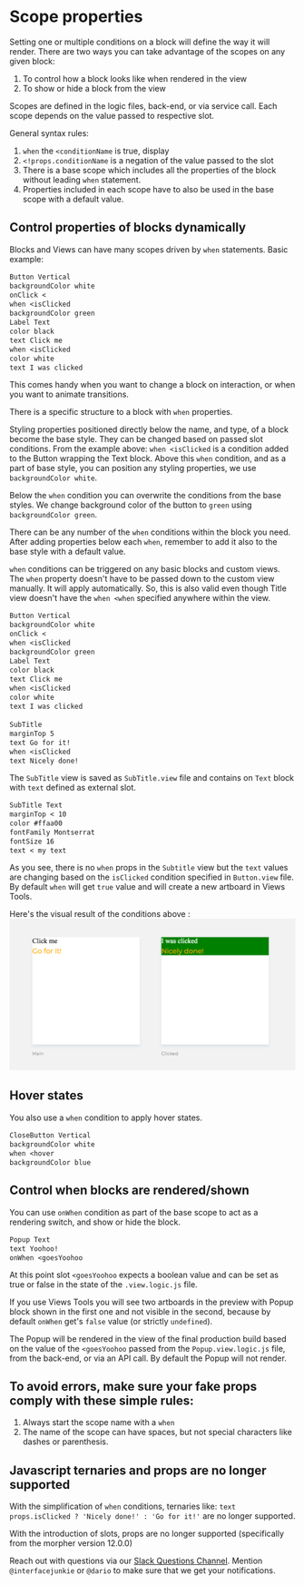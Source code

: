 # Scope properties

Setting one or multiple conditions on a block will define the way it will render.
There are two ways you can take advantage of the scopes on any given block:

1. To control how a block looks like when rendered in the view
2. To show or hide a block from the view

Scopes are defined in the logic files, back-end, or via service call.
Each scope depends on the value passed to respective slot.

General syntax rules:

1. `when` the `<conditionName` is true, display
2. `<!props.conditionName` is a negation of the value passed to the slot
3. There is a base scope which includes all the properties of the block without
   leading `when` statement.
4. Properties included in each scope have to also be used in the base scope
   with a default value.

## Control properties of blocks dynamically

Blocks and Views can have many scopes driven by `when` statements.
Basic example:

```views
Button Vertical
backgroundColor white
onClick <
when <isClicked
backgroundColor green
Label Text
color black
text Click me
when <isClicked
color white
text I was clicked
```

This comes handy when you want to change a block on interaction, or when you
want to animate transitions.

There is a specific structure to a block with `when` properties.

Styling properties positioned directly below the name, and type, of a block become the
base style. They can be changed based on passed slot conditions. From the example above:
`when <isClicked` is a condition added to the Button wrapping the Text block.
Above this `when` condition, and as a part of base style, you can position any
styling properties, we use `backgroundColor white`.

Below the `when` condition you can overwrite the conditions from the base styles.
We change background color of the button to `green` using `backgroundColor green`.

There can be any number of the `when` conditions within the block you need.
After adding properties below each `when`, remember to add it also to the base
style with a default value.

`when` conditions can be triggered on any basic blocks and custom views.
The `when` property doesn't have to be passed down to the custom view manually.
It will apply automatically. So, this is also valid even though Title view doesn't
have the `when <when` specified anywhere within the view.

```views
Button Vertical
backgroundColor white
onClick <
when <isClicked
backgroundColor green
Label Text
color black
text Click me
when <isClicked
color white
text I was clicked

SubTitle
marginTop 5
text Go for it!
when <isClicked
text Nicely done!
```

The `SubTitle` view is saved as `SubTitle.view` file and contains on `Text` block
with `text` defined as external slot.

```views
SubTitle Text
marginTop < 10
color #ffaa00
fontFamily Montserrat
fontSize 16
text < my text
```

As you see, there is no `when` props in the `Subtitle` view but the `text` values
are changing based on the `isClicked` condition specified in `Button.view` file.
By default `when` will get `true` value and will create a new artboard in Views Tools.

Here's the visual result of the conditions above :
![when conditions - ugly](whens-ungly.png)

## Hover states
You also use a `when` condition to apply hover states.

```
CloseButton Vertical
backgroundColor white
when <hover
backgroundColor blue
```


## Control when blocks are rendered/shown

You can use `onWhen` condition as part of the base scope to act as a rendering
switch, and show or hide the block.

```views
Popup Text
text Yoohoo!
onWhen <goesYoohoo
```

At this point slot `<goesYoohoo` expects a boolean value and can be set
as true or false in the state of the `.view.logic.js` file.

If you use Views Tools you will see two artboards in the preview with Popup block
shown in the first one and not visible in the second, because by default `onWhen`
get's `false` value (or strictly `undefined`).

The Popup will be rendered in the view of the final production build based on the
value of the `<goesYoohoo` passed from the `Popup.view.logic.js` file, from
the back-end, or via an API call. By default the Popup will not render.

## To avoid errors, make sure your fake props comply with these simple rules:

1. Always start the scope name with a `when`
2. The name of the scope can have spaces, but not special characters like dashes or parenthesis.

## Javascript ternaries and props are no longer supported

With the simplification of `when` conditions, ternaries like:
`text props.isClicked ? 'Nicely done!' : 'Go for it!'`
are no longer supported.

With the introduction of slots, props are no longer supported (specifically from
the morpher version 12.0.0)

Reach out with questions via our [Slack Questions Channel](https://slack.viewsdx.com/).
Mention `@interfacejunkie` or `@dario` to make sure that we get your notifications.
